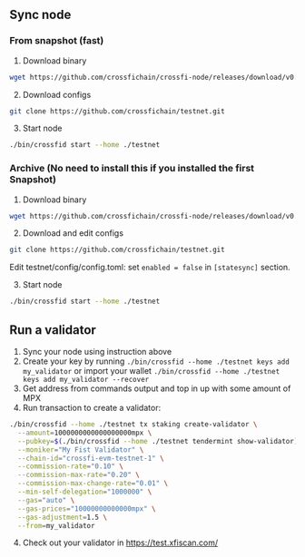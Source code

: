 ## Sync node

### From snapshot (fast) 

1. Download binary
```bash
wget https://github.com/crossfichain/crossfi-node/releases/download/v0.3.0-prebuild3/crossfi-node_0.3.0-prebuild3_linux_amd64.tar.gz && tar -xf crossfi-node_0.3.0-prebuild3_linux_amd64.tar.gz
```

2. Download configs
```bash
git clone https://github.com/crossfichain/testnet.git
```

3. Start node
```bash
./bin/crossfid start --home ./testnet
```

### Archive (No need to install this if you installed the first Snapshot)

1. Download binary
```bash
wget https://github.com/crossfichain/crossfi-node/releases/download/v0.2.0-prebuild6/crossfi-node_0.2.0-prebuild6_linux_amd64.tar.gz && tar -xf crossfi-node_0.2.0-prebuild6_linux_amd64.tar.gz
```

2. Download and edit configs
```bash
git clone https://github.com/crossfichain/testnet.git
```

Edit testnet/config/config.toml: set `enabled = false` in `[statesync]` section.

3. Start node
```bash
./bin/crossfid start --home ./testnet
```

## Run a validator

1. Sync your node using instruction above
2. Create your key by running `./bin/crossfid --home ./testnet keys add my_validator` or import your wallet `./bin/crossfid --home ./testnet keys add my_validator --recover`
3. Get address from commands output and top in up with some amount of MPX
4. Run transaction to create a validator:
```bash
./bin/crossfid --home ./testnet tx staking create-validator \
  --amount=1000000000000000000mpx \
  --pubkey=$(./bin/crossfid --home ./testnet tendermint show-validator) \
  --moniker="My Fist Validator" \
  --chain-id="crossfi-evm-testnet-1" \
  --commission-rate="0.10" \
  --commission-max-rate="0.20" \
  --commission-max-change-rate="0.01" \
  --min-self-delegation="1000000" \
  --gas="auto" \
  --gas-prices="10000000000000mpx" \
  --gas-adjustment=1.5 \
  --from=my_validator
```
4. Check out your validator in https://test.xfiscan.com/
